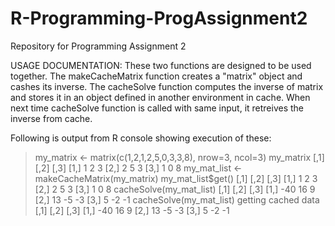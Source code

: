 #  R-Programming-ProgAssignment2
Repository for Programming Assignment 2

 USAGE DOCUMENTATION:
  These two functions are designed to be used together.
  The makeCacheMatrix function creates a "matrix" object
  and cashes its inverse. The cacheSolve function computes
  the inverse of matrix and stores it in an object defined
  in another environment in cache. When next time cacheSolve
  function is called with same input, it retreives the 
  inverse from cache.
 
  Following is output from R console showing execution of these: 
 > my_matrix <- matrix(c(1,2,1,2,5,0,3,3,8), nrow=3, ncol=3)
 > my_matrix
       [,1] [,2] [,3]
  [1,]    1    2    3
  [2,]    2    5    3
  [3,]    1    0    8
 > my_mat_list <- makeCacheMatrix(my_matrix) 
 > my_mat_list$get()
        [,1] [,2] [,3]
  [1,]    1    2    3
  [2,]    2    5    3
  [3,]    1    0    8
 > cacheSolve(my_mat_list)
       [,1] [,2] [,3]
  [1,]  -40   16    9
  [2,]   13   -5   -3
  [3,]    5   -2   -1
 > cacheSolve(my_mat_list)
  getting cached data
       [,1] [,2] [,3]
  [1,]  -40   16    9
  [2,]   13   -5   -3
  [3,]    5   -2   -1
